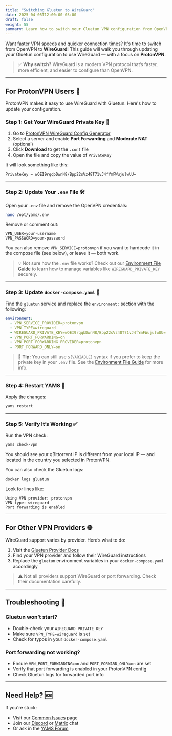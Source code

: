 ```yaml
---
title: "Switching Gluetun to WireGuard"
date: 2025-04-05T12:00:00-03:00
draft: false
weight: 55
summary: Learn how to switch your Gluetun VPN configuration from OpenVPN to WireGuard for faster and more reliable connections.
---
```


Want faster VPN speeds and quicker connection times? It's time to switch from OpenVPN to **WireGuard**! This guide will walk you through updating your Gluetun configuration to use WireGuard — with a focus on **ProtonVPN**.

> ✅ **Why switch?** WireGuard is a modern VPN protocol that’s faster, more efficient, and easier to configure than OpenVPN.

---

## For ProtonVPN Users 🚀

ProtonVPN makes it easy to use WireGuard with Gluetun. Here's how to update your configuration.

### Step 1: Get Your WireGuard Private Key 🔑

1. Go to [ProtonVPN WireGuard Config Generator](https://account.proton.me/u/0/vpn/WireGuard)
2. Select a server and enable **Port Forwarding** and **Moderate NAT** (optional)
3. Click **Download** to get the `.conf` file
4. Open the file and copy the value of `PrivateKey`

It will look something like this:
```
PrivateKey = wOEI9rqqbDwnN8/Bpp22sVz48T71vJ4fYmFWujulwUU=
```

---

### Step 2: Update Your `.env` File 🛠️

Open your `.env` file and remove the OpenVPN credentials:

```bash
nano /opt/yams/.env
```

Remove or comment out:
```env
VPN_USER=your-username
VPN_PASSWORD=your-password
```

You can also remove `VPN_SERVICE=protonvpn` if you want to hardcode it in the compose file (see below), or leave it — both work.

> 💡 Not sure how the `.env` file works? Check out our [Environment File Guide](/advanced/env-file/) to learn how to manage variables like `WIREGUARD_PRIVATE_KEY` securely.

---

### Step 3: Update `docker-compose.yaml` 🐳

Find the `gluetun` service and replace the `environment:` section with the following:

```yaml
environment:
  - VPN_SERVICE_PROVIDER=protonvpn
  - VPN_TYPE=wireguard
  - WIREGUARD_PRIVATE_KEY=wOEI9rqqbDwnN8/Bpp22sVz48T71vJ4fYmFWujulwUU=
  - VPN_PORT_FORWARDING=on
  - VPN_PORT_FORWARDING_PROVIDER=protonvpn
  - PORT_FORWARD_ONLY=on
```

> 🧠 **Tip:** You can still use `${VARIABLE}` syntax if you prefer to keep the private key in your `.env` file. See the [Environment File Guide](/advanced/env-file/) for more info.

---

### Step 4: Restart YAMS 🔄

Apply the changes:

```bash
yams restart
```

---

### Step 5: Verify It’s Working ✅

Run the VPN check:

```bash
yams check-vpn
```

You should see your qBittorrent IP is different from your local IP — and located in the country you selected in ProtonVPN.

You can also check the Gluetun logs:

```bash
docker logs gluetun
```

Look for lines like:
```
Using VPN provider: protonvpn
VPN type: wireguard
Port forwarding is enabled
```

---

## For Other VPN Providers 🌐

WireGuard support varies by provider. Here’s what to do:

1. Visit the [Gluetun Provider Docs](https://github.com/qdm12/gluetun-wiki/tree/main/setup/providers)
2. Find your VPN provider and follow their WireGuard instructions
3. Replace the `gluetun` environment variables in your `docker-compose.yaml` accordingly

> ⚠️ Not all providers support WireGuard or port forwarding. Check their documentation carefully.

---

## Troubleshooting 🔧

### Gluetun won’t start?
- Double-check your `WIREGUARD_PRIVATE_KEY`
- Make sure `VPN_TYPE=wireguard` is set
- Check for typos in your `docker-compose.yaml`

### Port forwarding not working?
- Ensure `VPN_PORT_FORWARDING=on` and `PORT_FORWARD_ONLY=on` are set
- Verify that port forwarding is enabled in your ProtonVPN config
- Check Gluetun logs for forwarded port info

---

## Need Help? 🆘

If you're stuck:
- Visit our [Common Issues](/faqs/common-errors/) page
- Join our [Discord](https://discord.gg/Gwae3tNMST) or [Matrix](https://matrix.to/#/#yams-space:rogs.me) chat
- Or ask in the [YAMS Forum](https://forum.yams.media)
